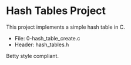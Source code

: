 # Hash Tables Project

This project implements a simple hash table in C.

- File: 0-hash_table_create.c
- Header: hash_tables.h

Betty style compliant.
